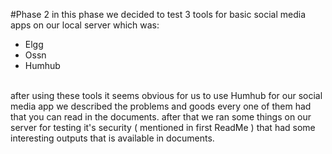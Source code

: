 #Phase 2
in this phase we decided to test 3 tools for basic social media apps on our local server which was:
- Elgg
- Ossn
- Humhub
  </br>
  </br>
  
after using these tools it seems obvious for us to use Humhub for our social media app we described the problems and goods every one of them had that you can read in the documents.
after that we ran some things on our server for testing it's security ( mentioned in first ReadMe ) that had some interesting outputs that is available in documents.
